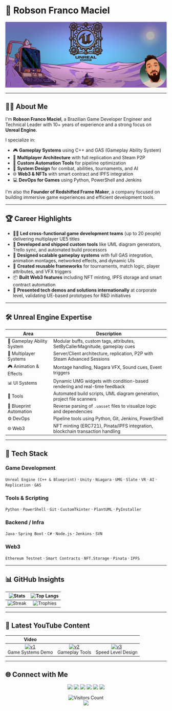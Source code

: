 # 👾 Robson Franco Maciel

<p align="center">
  <img src="https://raw.githubusercontent.com/RobsonMaciel/RobsonMaciel/main/developerbg.png">
</p>

---

## 👨‍💻 About Me

I'm **Robson Franco Maciel**, a Brazilian Game Developer Engineer and Technical Leader with 10+ years of experience and a strong focus on **Unreal Engine**.

I specialize in:
- 🎮 **Gameplay Systems** using C++ and GAS (Gameplay Ability System)
- 🔄 **Multiplayer Architecture** with full replication and Steam P2P
- 🧰 **Custom Automation Tools** for pipeline optimization
- 🧠 **System Design** for combat, abilities, tournaments, and AI
- 🌐 **Web3 & NFTs** with smart contract and IPFS integration
- 💻 **DevOps for Games** using Python, PowerShell and Jenkins

I'm also the **Founder of Redshifted Frame Maker**, a company focused on building immersive game experiences and efficient development tools.

---

## 🏆 Career Highlights

- 👨‍💼 **Led cross-functional game development teams** (up to 20 people) delivering multiplayer UE5 titles
- 🧪 **Developed and shipped custom tools** like UML diagram generators, Trello sync, and automated build processors
- 🚀 **Designed scalable gameplay systems** with full GAS integration, animation montages, networked effects, and dynamic UIs
- 🎯 **Created reusable frameworks** for tournaments, match logic, player attributes, and VFX triggers
- 📦 **Built Web3 features** including NFT minting, IPFS storage and smart contract automation
- 🎤 **Presented tech demos and solutions internationally** at corporate level, validating UE-based prototypes for R&D initiatives

---

## 🛠️ Unreal Engine Expertise

| Area | Description |
|------|-------------|
| 🧠 Gameplay Ability System | Modular buffs, custom tags, attributes, SetByCallerMagnitude, gameplay cues |
| 🔄 Multiplayer Systems | Server/Client architecture, replication, P2P with Steam Advanced Sessions |
| 🎮 Animation & Effects | Montage handling, Niagara VFX, Sound cues, Event triggers |
| 📊 UI Systems | Dynamic UMG widgets with condition-based rendering and real-time feedback |
| 🔧 Tools | Automated build scripts, UML diagram generation, project file scanners |
| 📁 Blueprint Automation | Reverse parsing of `.uasset` files to visualize logic and dependencies |
| ⚙️ DevOps | Pipeline tools using Python, Git, Jenkins, PowerShell |
| 🌐 Web3 | NFT minting (ERC721), Pinata/IPFS integration, blockchain transaction handling |

---

## 🔧 Tech Stack

### Game Development  
`Unreal Engine (C++ & Blueprint)` · `Unity` · `Niagara` · `UMG` · `Slate` · `VR` · `AI` · `Replication` · `GAS`

### Tools & Scripting  
`Python` · `PowerShell` · `Git` · `CustomTkinter` · `PlantUML` · `PyInstaller`

### Backend / Infra  
`Java` · `Spring Boot` · `C#` · `Node.js` · `Jenkins` · `SVN`

### Web3  
`Ethereum Testnet` · `Smart Contracts` · `NFT.Storage` · `Pinata` · `IPFS`

---

## 📊 GitHub Insights

| ![Stats](https://github-readme-stats.vercel.app/api?username=robsonfmaciel&show_icons=true&theme=radical) | ![Top Langs](https://github-readme-stats.vercel.app/api/top-langs/?username=robsonfmaciel&layout=compact&theme=radical) |
| :---: | :---: |
| ![Streak](https://github-readme-streak-stats.herokuapp.com/?user=robsonmaciel&theme=radical) | ![Trophies](https://github-profile-trophy.vercel.app/?username=robsonmaciel&theme=radical&no-bg=true&row=2&column=4) |

---

## 🎥 Latest YouTube Content

| Video | | |
|:--:|:--:|:--:|
| [![v1](https://i.ytimg.com/vi/08TSeFGwcPU/mqdefault.jpg)](https://www.youtube.com/watch?v=08TSeFGwcPU)<br/>Game Systems Demo | [![v2](https://i.ytimg.com/vi/U8QUZ7xllMg/mqdefault.jpg)](https://www.youtube.com/watch?v=U8QUZ7xllMg)<br/>Gameplay Tools | [![v3](https://i.ytimg.com/vi/WcbeCSSSXys/mqdefault.jpg)](https://www.youtube.com/watch?v=WcbeCSSSXys)<br/>Speed Level Design |

---

## 🌐 Connect with Me

<p align="center">
  <a href="https://www.linkedin.com/in/robson-franco-maciel-22923659/"><img src="https://img.icons8.com/color/48/linkedin.png"/></a>
  <a href="https://www.youtube.com/channel/UCLYIUO-gGHgVm4d3UZNBaew"><img src="https://img.icons8.com/color/48/youtube-play.png"/></a>
  <a href="mailto:robson.indie@gmail.com"><img src="https://img.icons8.com/color/48/gmail.png"/></a>
  <a href="https://github.com/RobsonMaciel"><img src="https://img.icons8.com/material-outlined/48/github.png"/></a>
  <a href="https://t.me/RobsonGameDev"><img src="https://img.icons8.com/color/48/telegram-app--v1.png"/></a>
  <a href="https://discord.com/users/robson.83"><img src="https://img.icons8.com/color/48/discord-logo.png"/></a>
</p>

<p align="center">
  <img src="https://profile-counter.glitch.me/robsonfmaciel/count.svg" alt="Visitors Count">
  <br>
  <img src="https://github.com/robsonmaciel/robsonmaciel/blob/output/github-contribution-grid-snake.svg">
</p>
